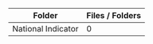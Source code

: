 | Folder             |   Files / Folders |
|--------------------|-------------------|
| National Indicator |                 0 |